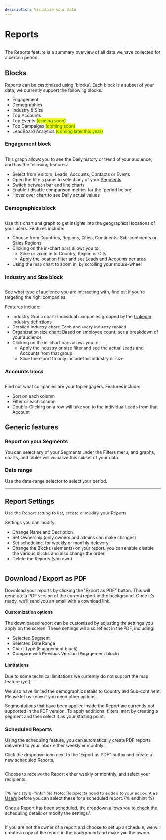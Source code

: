 ```yaml
---
description: Visualize your data
---
```


# Reports

<figure><img src="../.gitbook/assets/reports2.gif" alt=""><figcaption></figcaption></figure>

The Reports feature is a summary overview of all data we have collected for a certain period.

## Blocks

Reports can be customized using 'blocks'. Each block is a subset of your data, we currently support the following blocks:&#x20;

* Engagement
* Demographics
* Industry & Size
* Top Accounts
* Top Events <mark style="color:green;">(coming soon)</mark>
* Top Campaigns <mark style="color:green;">(coming soon)</mark>
* LeadBoard Analytics <mark style="color:green;">(coming later this year)</mark>

### Engagement block

<figure><img src="../.gitbook/assets/LeadBoxer_App (26).png" alt=""><figcaption></figcaption></figure>

This graph allows you to see the Daily history or trend of your audience, and has the following features:

* Select from Visitors, Leads, Accounts, Contacts or Events
* Open the filters panel to select any of your [Segments](elements/segments.md)&#x20;
* Switch between bar and line charts
* Enable / disable comparison metrics for the 'period before'
* Hover over chart to see Daily actual values &#x20;

### Demographics block

<figure><img src="../.gitbook/assets/LeadBoxer_App (2).png" alt=""><figcaption></figcaption></figure>

Use this chart and graph to get insights into the geographical locations of your users. Features include:

* Choose from Countries, Regions, Cities, Continents, Sub-continents or Sales Regions
* Clicking on the in-chart bars allows you to:
  * Slice or zoom in to Country, Region or City
  * Apply the location filter and see  Leads and Accounts per area&#x20;
* Using the map chart to zoom in, by scrolling your mouse-wheel&#x20;

### Industry and Size block

<figure><img src="../.gitbook/assets/LeadBoxer_App (1) (1) (1).png" alt=""><figcaption></figcaption></figure>

See what type of audience you are interacting with, find out if you're targeting the right companies.

Features include:

* Industry Group chart: Individual companies grouped by the [LinkedIn Industry definitions](https://learn.microsoft.com/en-us/linkedin/shared/references/reference-tables/industry-codes-v2#active-nodes)
* Detailed Industry chart: Each and every industry ranked&#x20;
* Organization size chart: Based on employee count; see a breakdown of your audience
* Clicking on the in-chart bars allows you to:
  * Apply the industry or size filter and see the actual Leads and Accounts from that group &#x20;
  * Slice the report to only include this industry or size

### Accounts block

<figure><img src="../.gitbook/assets/Notification_Center.png" alt=""><figcaption></figcaption></figure>

Find out what companies are your top engagers. Features include:

* Sort on each column
* Filter or each column
* Double-Clicking on a row will take you to the individual Leads from that Account&#x20;



## Generic features

### Report on your Segments

You can select any of your Segments under the Filters menu, and graphs, charts, and tables will visualize this subset of your data.

### Date range

Use the date-range selector to select your period. &#x20;

***

## Report Settings

Use the Report setting to list, create or modify your Reports

Settings you can modify:

* Change Name and Decription
* Set Ownership (only owners and admins can make changes)
* Set scheduling, for weekly or monthly delevery
* Change the Blocks (elements) on your report. you can enable disable the various blocks and also change the order.
* Delete the Reports (you own)

<figure><img src="../.gitbook/assets/LeadBoxer_App.png" alt=""><figcaption></figcaption></figure>



## Download / Export as PDF

Download your reports by clicking the “Export as PDF” button. This will generate a PDF version of the current report in the background. Once it’s ready, we’ll send you an email with a download link.

#### Customization options

The downloaded report can be customized by adjusting the settings you apply on the screen. These settings will also reflect in the PDF, including:

* Selected Segment
* Selected Date Range
* Chart Type (Engagement block)
* Compare with Previous Version (Engagement block)

#### Limitations

Due to some technical limitations we currently do not support the map feature (yet).

We also have limited the demographic details to Country and Sub-continent. Please let us know if you need other options.

Segmentations that have been applied inside the Report are currently not supported in the PDF version. To apply additional filters, start by creating a segment and then select it as your starting point.

### Scheduled Reports

Using the scheduling feature, you can automatically create PDF reports delivered to your inbox either weekly or monthly.&#x20;

Click the dropdown icon next to the 'Export as PDF" button and create a new scheduled Reports.

<figure><img src="../.gitbook/assets/Cursor_and_LeadBoxer_App.png" alt=""><figcaption></figcaption></figure>

Choose to receive the Report either weekly or monthly, and select your recipients.

<figure><img src="../.gitbook/assets/LeadBoxer_App (1) (1).png" alt=""><figcaption></figcaption></figure>

{% hint style="info" %}
Note: Recipients need to added to your account as [Users](elements/users.md) before you can select these for a scheduled report.&#x20;
{% endhint %}

Once a Report has been scheduled, the dropdown allows you to check the scheduling details or modify the settings.\


<figure><img src="../.gitbook/assets/LeadBoxer_App (1).png" alt=""><figcaption></figcaption></figure>



If you are not the owner of a report and choose to set up a schedule, we will create a copy of the report in the background and make you the owner.



